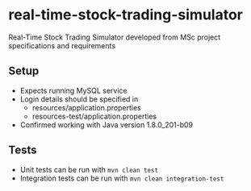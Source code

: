 # real-time-stock-trading-simulator
Real-Time Stock Trading Simulator developed from MSc project specifications and requirements

## Setup
* Expects running MySQL service
* Login details should be specified in
    * resources/application.properties
    * resources-test/application.properties
* Confirmed working with Java version 1.8.0_201-b09

## Tests
* Unit tests can be run with ```mvn clean test```
* Integration tests can be run with ```mvn clean integration-test```